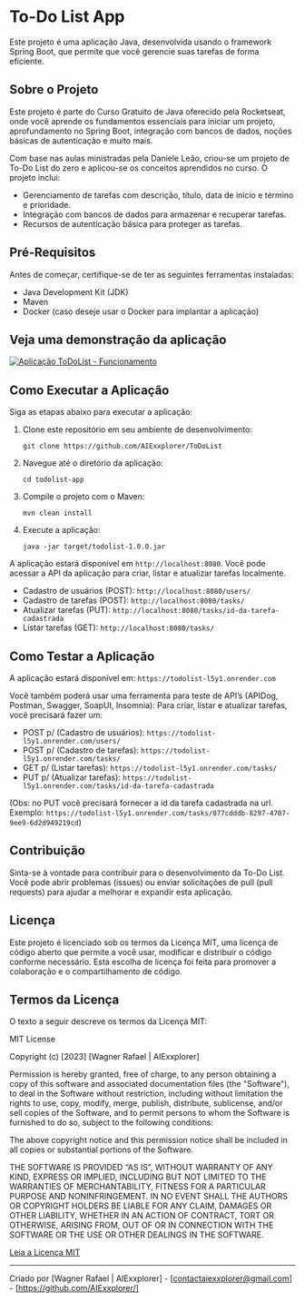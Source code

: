 # To-Do List App

Este projeto é uma aplicação Java, desenvolvida usando o framework Spring Boot, que permite que você gerencie suas tarefas de forma eficiente.

## Sobre o Projeto

Este projeto é parte do Curso Gratuito de Java oferecido pela Rocketseat, onde você aprende os fundamentos essenciais para iniciar um projeto, aprofundamento no Spring Boot, integração com bancos de dados, noções básicas de autenticação e muito mais.

Com base nas aulas ministradas pela Daniele Leão, criou-se um projeto de To-Do List do zero e aplicou-se os conceitos aprendidos no curso. O projeto inclui:

- Gerenciamento de tarefas com descrição, título, data de início e término e prioridade.
- Integração com bancos de dados para armazenar e recuperar tarefas.
- Recursos de autenticação básica para proteger as tarefas.

## Pré-Requisitos

Antes de começar, certifique-se de ter as seguintes ferramentas instaladas:

- Java Development Kit (JDK)
- Maven
- Docker (caso deseje usar o Docker para implantar a aplicação)

## Veja uma demonstração da aplicação
[![Aplicação ToDoList - Funcionamento](https://img.shields.io/badge/YouTube-FF0000?style=for-the-badge&logo=youtube&logoColor=white)](https://youtu.be/Q_pw0Oty7oA)

## Como Executar a Aplicação

Siga as etapas abaixo para executar a aplicação:

1. Clone este repositório em seu ambiente de desenvolvimento:

    ```
    git clone https://github.com/AIExxplorer/ToDoList
    ```

2. Navegue até o diretório da aplicação: 

    ```
    cd todolist-app
    ```

3. Compile o projeto com o Maven: 

    ```
    mvn clean install
    ```

4. Execute a aplicação: 

    ```
    java -jar target/todolist-1.0.0.jar
    ```

A aplicação estará disponível em `http://localhost:8080`. Você pode acessar a API da aplicação para criar, listar e atualizar tarefas localmente.

- Cadastro de usuários (POST): `http://localhost:8080/users/`
- Cadastro de tarefas (POST): `http://localhost:8080/tasks/`
- Atualizar tarefas (PUT): `http://localhost:8080/tasks/id-da-tarefa-cadastrada`
- Listar tarefas (GET): `http://localhost:8080/tasks/`

## Como Testar a Aplicação

A aplicação estará disponível em: `https://todolist-l5y1.onrender.com`

Você também poderá usar uma ferramenta para teste de API’s (APIDog, Postman, Swagger, SoapUI, Insomnia): Para criar, listar e atualizar tarefas, você precisará fazer um:

- POST p/ (Cadastro de usuários): `https://todolist-l5y1.onrender.com/users/`
- POST p/ (Cadastro de tarefas):  `https://todolist-l5y1.onrender.com/tasks/`
- GET p/ (Listar tarefas): `https://todolist-l5y1.onrender.com/tasks/`
- PUT p/ (Atualizar tarefas): `https://todolist-l5y1.onrender.com/tasks/id-da-tarefa-cadastrada`

(Obs: no PUT você precisará fornecer a id da tarefa cadastrada na url. Exemplo: `https://todolist-l5y1.onrender.com/tasks/077cdddb-8297-4707-9ee9-6d2d949219cd`)

## Contribuição

Sinta-se à vontade para contribuir para o desenvolvimento da To-Do List. Você pode abrir problemas (issues) ou enviar solicitações de pull (pull requests) para ajudar a melhorar e expandir esta aplicação.

## Licença

Este projeto é licenciado sob os termos da Licença MIT, uma licença de código aberto que permite a você usar, modificar e distribuir o código conforme necessário. Esta escolha de licença foi feita para promover a colaboração e o compartilhamento de código.

## Termos da Licença

O texto a seguir descreve os termos da Licença MIT:

MIT License

Copyright (c) [2023] [Wagner Rafael | AIExxplorer]

Permission is hereby granted, free of charge, to any person obtaining a copy
of this software and associated documentation files (the "Software"), to deal
in the Software without restriction, including without limitation the rights
to use, copy, modify, merge, publish, distribute, sublicense, and/or sell
copies of the Software, and to permit persons to whom the Software is
furnished to do so, subject to the following conditions:

The above copyright notice and this permission notice shall be included in all copies or substantial portions of the Software.

THE SOFTWARE IS PROVIDED “AS IS”, WITHOUT WARRANTY OF ANY KIND, EXPRESS OR IMPLIED, INCLUDING BUT NOT LIMITED TO THE WARRANTIES OF MERCHANTABILITY, FITNESS FOR A PARTICULAR PURPOSE AND NONINFRINGEMENT. IN NO EVENT SHALL THE AUTHORS OR COPYRIGHT HOLDERS BE LIABLE FOR ANY CLAIM, DAMAGES OR OTHER LIABILITY, WHETHER IN AN ACTION OF CONTRACT, TORT OR OTHERWISE, ARISING FROM, OUT OF OR IN CONNECTION WITH THE SOFTWARE OR THE USE OR OTHER DEALINGS IN THE SOFTWARE.

[Leia a Licença MIT](https://opensource.org/licenses/MIT)

---

Criado por [Wagner Rafael | AIExxplorer] - [contactaiexxplorer@gmail.com] - [https://github.com/AIExxplorer/]
